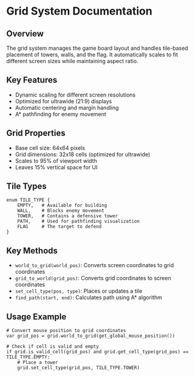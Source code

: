 # Grid System Documentation

## Overview
The grid system manages the game board layout and handles tile-based placement of towers, walls, and the flag. It automatically scales to fit different screen sizes while maintaining aspect ratio.

## Key Features
- Dynamic scaling for different screen resolutions
- Optimized for ultrawide (21:9) displays
- Automatic centering and margin handling
- A* pathfinding for enemy movement

## Grid Properties
- Base cell size: 64x64 pixels
- Grid dimensions: 32x18 cells (optimized for ultrawide)
- Scales to 95% of viewport width
- Leaves 15% vertical space for UI

## Tile Types
```gdscript
enum TILE_TYPE {
    EMPTY,   # Available for building
    WALL,    # Blocks enemy movement
    TOWER,   # Contains a defensive tower
    PATH,    # Used for pathfinding visualization
    FLAG     # The target to defend
}
```

## Key Methods
- `world_to_grid(world_pos)`: Converts screen coordinates to grid coordinates
- `grid_to_world(grid_pos)`: Converts grid coordinates to screen coordinates
- `set_cell_type(pos, type)`: Places or updates a tile
- `find_path(start, end)`: Calculates path using A* algorithm

## Usage Example
```gdscript
# Convert mouse position to grid coordinates
var grid_pos = grid.world_to_grid(get_global_mouse_position())

# Check if cell is valid and empty
if grid.is_valid_cell(grid_pos) and grid.get_cell_type(grid_pos) == TILE_TYPE.EMPTY:
    # Place a tower
    grid.set_cell_type(grid_pos, TILE_TYPE.TOWER)
``` 
